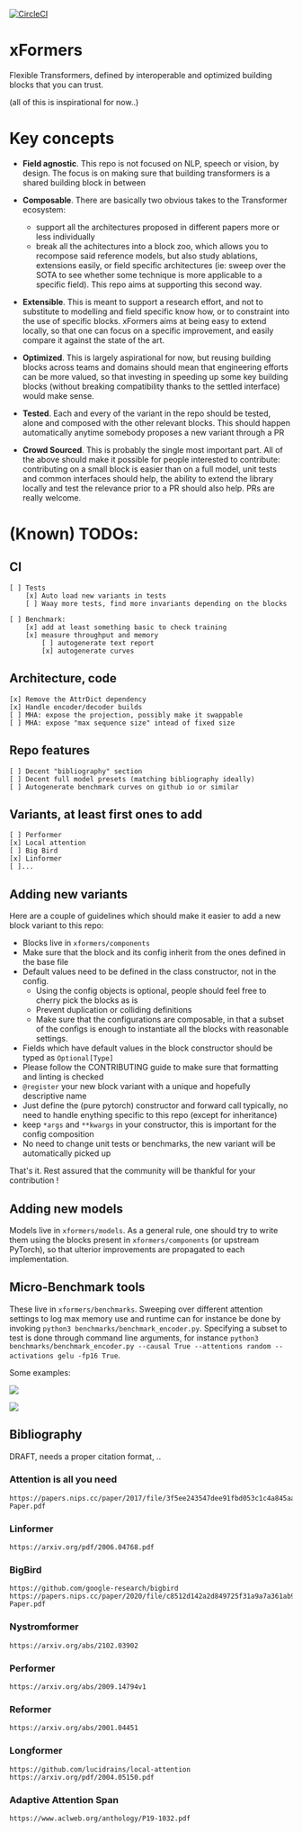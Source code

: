 [![CircleCI](https://circleci.com/gh/fairinternal/xformers.svg?style=shield)](https://app.circleci.com/pipelines/github/fairinternal/xformers/)

# xFormers
Flexible Transformers, defined by interoperable and optimized building blocks that you can trust.

(all of this is inspirational for now..)

# Key concepts
- **Field agnostic**. This repo is not focused on NLP, speech or vision, by design. The focus is on making sure that building transformers is a shared building block in between
- **Composable**. There are basically two obvious takes to the Transformer ecosystem:
  - support all the architectures proposed in different papers more or less individually
  - break all the achitectures into a block zoo, which allows you to recompose said reference models, but also study ablations, extensions easily, or field specific architectures (ie: sweep over the SOTA to see whether some technique is more applicable to a specific field).
    This repo aims at supporting this second way.

- **Extensible**. This is meant to support a research effort, and not to substitute to modelling and field specific know how, or to constraint into the use of specific blocks.
  xFormers aims at being easy to extend locally, so that one can focus on a specific improvement, and easily compare it against the state of the art.

- **Optimized**. This is largely aspirational for now, but reusing building blocks across teams and domains should mean that engineering efforts can be more valued, so that investing in speeding up some key building blocks (without breaking compatibility thanks to the settled interface) would make sense.

- **Tested**. Each and every of the variant in the repo should be tested, alone and composed with the other relevant blocks. This should happen automatically anytime somebody proposes a new variant through a PR

- **Crowd Sourced**. This is probably the single most important part. All of the above should make it possible for people interested to contribute: contributing on a small block is easier than on a full model, unit tests and common interfaces should help, the ability to extend the library locally and test the relevance prior to a PR should also help. PRs are really welcome.



# (Known) TODOs:
## CI
    [ ] Tests
        [x] Auto load new variants in tests
        [ ] Waay more tests, find more invariants depending on the blocks

    [ ] Benchmark:
        [x] add at least something basic to check training
        [x] measure throughput and memory
            [ ] autogenerate text report
            [x] autogenerate curves

## Architecture, code
    [x] Remove the AttrDict dependency
    [x] Handle encoder/decoder builds
    [ ] MHA: expose the projection, possibly make it swappable
    [ ] MHA: expose "max sequence size" intead of fixed size

## Repo features
    [ ] Decent "bibliography" section
    [ ] Decent full model presets (matching bibliography ideally)
    [ ] Autogenerate benchmark curves on github io or similar

## Variants, at least first ones to add

    [ ] Performer
    [x] Local attention
    [ ] Big Bird
    [x] Linformer
    [ ]...


## Adding new variants
Here are a couple of guidelines which should make it easier to add a new block variant to this repo:
* Blocks live in `xformers/components`
* Make sure that the block and its config inherit from the ones defined in the base file
* Default values need to be defined in the class constructor, not in the config.
  * Using the config objects is optional, people should feel free to cherry pick the blocks as is
  * Prevent duplication or colliding definitions
  * Make sure that the configurations are composable, in that a subset of the configs is enough to instantiate all the blocks with reasonable settings.
* Fields which have default values in the block constructor should be typed as `Optional[Type]`
* Please follow the CONTRIBUTING guide to make sure that formatting and linting is checked
* `@register` your new block variant with a unique and hopefully descriptive name
* Just define the (pure pytorch) constructor and forward call typically, no need to handle enything specific to this repo (except for inheritance)
* keep `*args` and `**kwargs` in your constructor, this is important for the config composition
* No need to change unit tests or benchmarks, the new variant will be automatically picked up

That's it. Rest assured that the community will be thankful for your contribution !


## Adding new models
Models live in `xformers/models`. As a general rule, one should try to write them using the blocks present in `xformers/components` (or upstream PyTorch), so that ulterior improvements are propagated to each implementation.

## Micro-Benchmark tools
These live in `xformers/benchmarks`. Sweeping over different attention settings to log max memory use and runtime can for instance be done by invoking
`python3 benchmarks/benchmark_encoder.py`. Specifying a subset to test is done through command line arguments, for instance `python3 benchmarks/benchmark_encoder.py --causal True --attentions random --activations gelu -fp16 True`.

Some examples:

![](docs/plots/memory_vs_attention.png)

![](docs/plots/runtime_vs_attention.png)



## Bibliography
DRAFT, needs a proper citation format, ..

### Attention is all you need
    https://papers.nips.cc/paper/2017/file/3f5ee243547dee91fbd053c1c4a845aa-Paper.pdf

### Linformer
    https://arxiv.org/pdf/2006.04768.pdf

### BigBird
    https://github.com/google-research/bigbird
    https://papers.nips.cc/paper/2020/file/c8512d142a2d849725f31a9a7a361ab9-Paper.pdf

### Nystromformer
    https://arxiv.org/abs/2102.03902

### Performer
    https://arxiv.org/abs/2009.14794v1

### Reformer
    https://arxiv.org/abs/2001.04451

### Longformer
    https://github.com/lucidrains/local-attention
    https://arxiv.org/pdf/2004.05150.pdf

### Adaptive Attention Span
    https://www.aclweb.org/anthology/P19-1032.pdf
